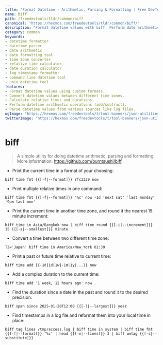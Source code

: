 ```yaml
---
title: "Format Datetime - Arithmetic, Parsing & Formatting | Free DevTools"
name: biff
path: /freedevtools/tldr/common/biff
canonical: "https://hexmos.com/freedevtools/tldr/common/biff/"
description: "Format datetime values with biff. Perform date arithmetic, parsing, and formatting operations with ease. Free online tool, no registration required."
category: common
keywords:
- datetime formatter
- datetime parser
- date arithmetic
- date formatting tool
- time zone converter
- relative time calculator
- date duration calculator
- log timestamp formatter
- command line datetime tool
- unix datetime tool
features:
- Format datetime values using custom formats.
- Convert datetime values between different time zones.
- Calculate relative times and durations.
- Perform datetime arithmetic operations (add/subtract).
- Parse datetime values from various sources like log files.
ogImage: "https://hexmos.com/freedevtools/t/tool-banners/json-utilities-banner.png"
twitterImage: "https://hexmos.com/freedevtools/t/tool-banners/json-utilities-banner.png"
---
```


# biff

> A simple utility for doing datetime arithmetic, parsing and formatting.
> More information: <https://github.com/burntsushi/biff>.

- Print the current time in a format of your choosing:

`biff time fmt {{[-f|--format]}} rfc3339 now`

- Print multiple relative times in one command:

`biff time fmt {{[-f|--format]}} '%c' now -1d 'next sat' 'last monday' '9pm last mon'`

- Print the current time in another time zone, and round it the nearest 15 minute increment:

`biff time in Asia/Bangkok now | biff time round {{[-i|--increment]}} 15 {{[-s|--smallest]}} minute`

- Convert a time between two different time zone:

`TZ='Japan' biff time in America/New_York 02:30`

- Print a past or future time relative to current time:

`biff time add {{-1d|1d|1w|-1m|1y|...}} now`

- Add a complex duration to the current time:

`biff time add '1 week, 12 hours ago' now`

- Find the duration since a date in the past and round it to the desired precision:

`biff span since 2025-01-20T12:00 {{[-l|--largest]}} year`

- Find timestamps in a log file and reformat them into your local time in place:

`biff tag lines /tmp/access.log | biff time in system | biff time fmt {{[-f|--format]}} '%c' | head {{[-n|--lines]}} 3 | biff untag {{[-s|--substitute]}}`
